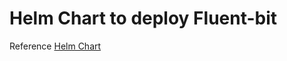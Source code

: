 # Helm Chart to deploy Fluent-bit

Reference [Helm Chart](https://github.com/fluent/helm-charts/tree/fluent-bit-0.16.6)
